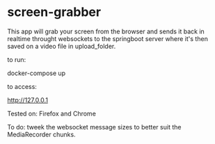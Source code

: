 # screen-grabber

This app will grab your screen from the browser and sends it back in realtime throught websockets to the springboot server where it's then saved on a video file in upload_folder.

to run:

docker-compose up

to access:

http://127.0.0.1


Tested on: Firefox and Chrome

To do: tweek the websocket message sizes to better suit the MediaRecorder chunks.
